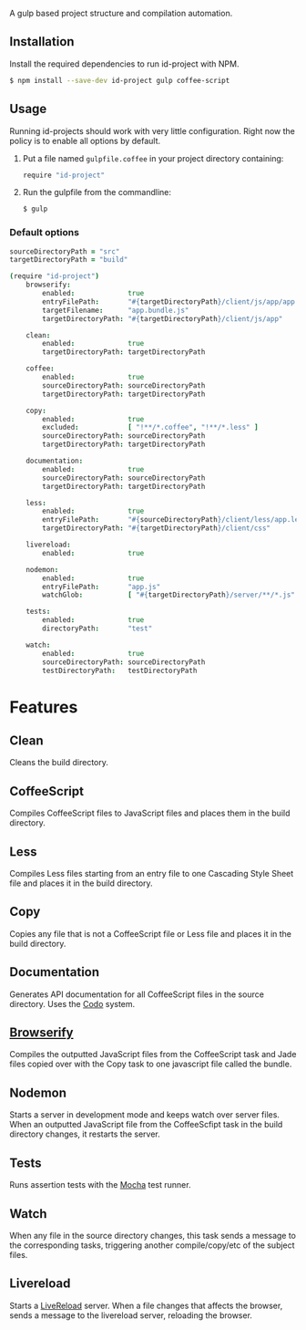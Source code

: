A gulp based project structure and compilation automation.

## Installation

Install the required dependencies to run id-project with NPM.

```bash
$ npm install --save-dev id-project gulp coffee-script
```

## Usage

Running id-projects should work with very little configuration. Right now the
policy is to enable all options by default.

1. Put a file named `gulpfile.coffee` in your project directory containing:

	```coffee
	require "id-project"
	```

2. Run the gulpfile from the commandline:

	```bash
	$ gulp
	```

### Default options

```coffee
sourceDirectoryPath = "src"
targetDirectoryPath = "build"

(require "id-project")
	browserify:
		enabled:             true
		entryFilePath:       "#{targetDirectoryPath}/client/js/app/app.js"
		targetFilename:      "app.bundle.js"
		targetDirectoryPath: "#{targetDirectoryPath}/client/js/app"

	clean:
		enabled:             true
		targetDirectoryPath: targetDirectoryPath

	coffee:
		enabled:             true
		sourceDirectoryPath: sourceDirectoryPath
		targetDirectoryPath: targetDirectoryPath

	copy:
		enabled:             true
		excluded:            [ "!**/*.coffee", "!**/*.less" ]
		sourceDirectoryPath: sourceDirectoryPath
		targetDirectoryPath: targetDirectoryPath

	documentation:
		enabled:             true
		sourceDirectoryPath: sourceDirectoryPath
		targetDirectoryPath: targetDirectoryPath

	less:
		enabled:             true
		entryFilePath:       "#{sourceDirectoryPath}/client/less/app.less"
		targetDirectoryPath: "#{targetDirectoryPath}/client/css"

	livereload:
		enabled:             true

	nodemon:
		enabled:             true
		entryFilePath:       "app.js"
		watchGlob:           [ "#{targetDirectoryPath}/server/**/*.js" ]

	tests:
		enabled:             true
		directoryPath:       "test"

	watch:
		enabled:             true
		sourceDirectoryPath: sourceDirectoryPath
		testDirectoryPath:   testDirectoryPath
```

# Features

## Clean
Cleans the build directory.

## CoffeeScript
Compiles CoffeeScript files to JavaScript files and places them in the build
directory.

## Less
Compiles Less files starting from an entry file to one Cascading Style Sheet
file and places it in the build directory.

## Copy
Copies any file that is not a CoffeeScript file or Less file and places it in
the build directory.

## Documentation
Generates API documentation for all CoffeeScript files in the source directory.
Uses the [Codo](https://github.com/coffeedoc/codo) system.

## [Browserify](https://github.com/substack/node-browserify)
Compiles the outputted JavaScript files from the CoffeeScript task and Jade
files copied over with the Copy task to one javascript file called the bundle.

## Nodemon
Starts a server in development mode and keeps watch over server files. When an
outputted JavaScript file from the CoffeeScfipt task in the build directory
changes, it restarts the server.

## Tests
Runs assertion tests with the [Mocha](http://visionmedia.github.io/mocha/) test
runner.

## Watch
When any file in the source directory changes, this task sends a message to the
corresponding tasks, triggering another compile/copy/etc of the subject files.

## Livereload
Starts a [LiveReload](http://livereload.com/) server. When a file changes that
affects the browser, sends a message to the livereload server, reloading the
browser.
